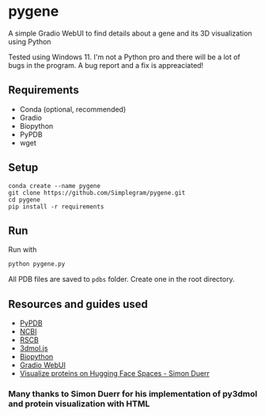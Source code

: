 # pygene
A simple Gradio WebUI to find details about a gene and its 3D visualization using Python

Tested using Windows 11. I'm not a Python pro and there will be a lot of bugs in the program. A bug report and a fix is appreaciated!

## Requirements
- Conda (optional, recommended)
- Gradio
- Biopython
- PyPDB
- wget

## Setup
```
conda create --name pygene
git clone https://github.com/Simplegram/pygene.git
cd pygene
pip install -r requirements
```

## Run
Run with
```py
python pygene.py
```

All PDB files are saved to `pdbs` folder. Create one in the root directory.

## Resources and guides used
- [PyPDB](https://github.com/williamgilpin/pypdb)
- [NCBI](https://www.ncbi.nlm.nih.gov/nuccore/)
- [RSCB](https://www.rcsb.org/)
- [3dmol.js](https://3dmol.org/doc/global.html)
- [Biopython](https://biopython.org/docs)
- [Gradio WebUI](https://gradio.app/docs)
- [Visualize proteins on Hugging Face Spaces - Simon Duerr](https://huggingface.co/blog/spaces_3dmoljs)
### Many thanks to Simon Duerr for his implementation of py3dmol and protein visualization with HTML
